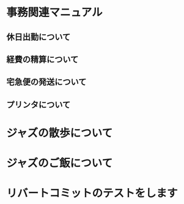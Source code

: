 # 事務関連マニュアル
## 休日出勤について
## 経費の精算について
## 宅急便の発送について
## プリンタについて
# ジャズの散歩について
# ジャズのご飯について
# リバートコミットのテストをします